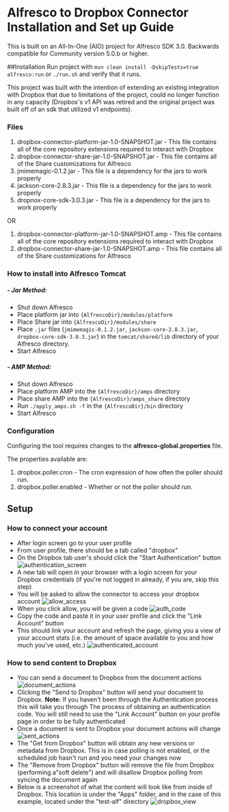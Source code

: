 # Alfresco to Dropbox Connector Installation and Set up Guide


This is built on an All-In-One (AIO) project for Alfresco SDK 3.0.  Backwards compatible for Community version 5.0.b or higher. 

##Installation
Run project with `mvn clean install -DskipTests=true alfresco:run` or `./run.sh` and verify that it runs.

This project was built with the intention of extending an existing
 integration with Dropbox that due to limitations of the project, 
 could no longer function in any capacity (Dropbox's v1 API 
 was retired and the original project was built off of an sdk that utilized v1 endpoints). 
 
### Files
 
 1. dropbox-connector-platform-jar-1.0-SNAPSHOT.jar - This file contains all of the core repository extensions required to interact with Dropbox  
 2. dropbox-connector-share-jar-1.0-SNAPSHOT.jar  - This file contains all of the Share customizations for Alfresco  
 3. jmimemagic-0.1.2.jar - This file is a dependency for the jars to work properly  
 4. jackson-core-2.8.3.jar - This file is a dependency for the jars to work properly  
 5. dropnox-core-sdk-3.0.3.jar - This file is a dependency for the jars to work properly  
 
 OR  
 1. dropbox-connector-platform-jar-1.0-SNAPSHOT.amp - This file contains all of the core repository extensions required to interact with Dropbox
 2. dropbox-connector-share-jar-1.0-SNAPSHOT.amp - This file contains all of the Share customizations for Alfresco
 
### How to install into Alfresco Tomcat

  ##### - Jar Method:
   * Shut down Alfresco
   * Place platform jar into `{AlfrescoDir}/modules/platform`
   * Place Share jar into `{AlfrescoDir}/modules/share`
   * Place `.jar` files
    (`jmimemagic-0.1.2.jar`, `jackson-core-2.8.3.jar`, `dropbox-core-sdk-3.0.3.jar`)
      in the `tomcat/shared/lib` directory of your Alfresco directory.
   * Start Alfresco
  
  ##### - AMP Method:
   * Shut down Alfresco 
   * Place platform AMP into the `{AlfrescoDir}/amps` directory
   * Place share AMP into the `{AlfrescoDir}/amps_share` directory
   * Run `./apply_amps.sh -f` in the `{AlfrescoDir}/bin` directory
   * Start Alfresco
   
### Configuration

Configuring the tool requires changes to the **alfresco-global.properties** file.

The properties available are:

 1. dropbox.poller.cron - The cron expression of how often the poller should run.
 2. dropbox.poller.enabled - Whether or not the poller should run.

## Setup   
### How to connect your account

 * After login screen go to your user profile
 * From user profile, there should be a tab called "dropbox"
 * On the Dropbox tab user's should click the "Start Authentication" button
 ![authentication_screen](docs/AuthenticationScreen.png "Authentication Screen")
 * A new tab will open in your browser with a login screen for your Dropbox credentials
  (if you're not logged in already, if you are, skip this step)
 * You will be asked to allow the connector to access your dropbox account
 ![allow_access](docs/AuthConfirmation.png "Allow Access")
 * When you click allow, you will be given a code
 ![auth_code](docs/AuthCode.png "Authentication Code")
 * Copy the code and paste it in your user profile and click the  "Link Account" button
 * This should link your account and refresh the page, giving you a view of your account stats
 (i.e. the amount of space available to you and how much you've used, etc.)
 ![authenticated_account](docs/AuthenticatedAccount.png "Authenticated Account")
 
### How to send content to Dropbox

 * You can send a document to Dropbox from the document actions
 ![document_actions](docs/DocActionsToSend.png "Document Actions")
 * Clicking the "Send to Dropbox" button will send your document to Dropbox.
  **Note:** If you haven't been through the Authentication process this will take you through
  The process of obtaining an authentication code. You will still need to use the "Link Account"
  button on your profile page in order to be fully authenticated
 * Once a document is sent to Dropbox your document actions will change
 ![sent_actions](docs/DocActionsSent.png "Synced Document Actions")
 * The "Get from Dropbox" button will obtain any new versions or metadata from
  Dropbox. This is in case polling is not enabled,
   or the scheduled job hasn't run and you need your changes now
 * The "Remove from Dropbox" button will remove the file from Dropbox
  (performing a"soft delete") and will disallow Dropbox polling
   from syncing the document again
 * Below is a screenshot of what the content will look like from inside of
 Dropbox. This location is under the "Apps" folder, and in the case of
 this example, located under the "test-alf" directory
 ![dropbox_view](docs/InsideDropbox.png "Dropbox View")
 
 
 